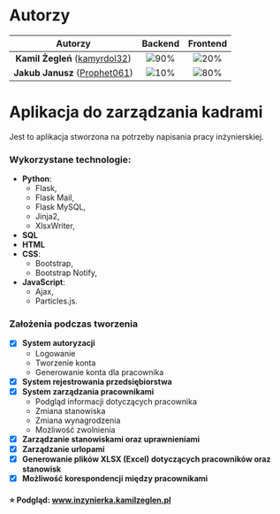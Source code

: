 # Autorzy

| Autorzy | Backend | Frontend |
| :---: | :---: | :---: |
| **Kamil Żegleń** ([kamyrdol32](https://github.com/kamyrdol32))  | ![90%](https://progress-bar.dev/90)  | ![20%](https://progress-bar.dev/20)  |
| **Jakub Janusz** ([Prophet061](https://github.com/Prophet061))  | ![10%](https://progress-bar.dev/10)  | ![80%](https://progress-bar.dev/80)  |

# Aplikacja do zarządzania kadrami

Jest to aplikacja stworzona na potrzeby napisania pracy inżynierskiej. 

### Wykorzystane technologie:
  - **Python**:
      - Flask,
      - Flask Mail,
      - Flask MySQL,
      - Jinja2,
      - XlsxWriter,
  - **SQL**
  - **HTML**
  - **CSS**:
    - Bootstrap,
    - Bootstrap Notify,
  - **JavaScript**:
    - Ajax,
    - Particles.js.

### Założenia podczas tworzenia

- [x] **System autoryzacji**
  - Logowanie
  - Tworzenie konta
  - Generowanie konta dla pracownika
- [x] **System rejestrowania przedsiębiorstwa**
- [x] **System zarządzania pracownikami**
  - Podgląd informacji dotyczących pracownika
  - Zmiana stanowiska
  - Zmiana wynagrodzenia
  - Możliwość zwolnienia
- [x] **Zarządzanie stanowiskami oraz uprawnieniami**
- [x] **Zarządzanie urlopami**
- [x] **Generowanie plików XLSX (Excel) dotyczących pracowników oraz stanowisk**
- [x] **Możliwość korespondencji między pracownikami**

#### :star: Podgląd: www.inzynierka.kamilzeglen.pl
